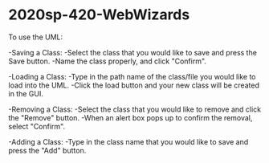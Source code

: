 # 2020sp-420-WebWizards

To use the UML:

  -Saving a Class:
      -Select the class that you would like to save and press the Save button.
      -Name the class properly, and click "Confirm".
      
  -Loading a Class:
      -Type in the path name of the class/file you would like to load into the UML.
      -Click the load button and your new class will be created in the GUI.
      
  -Removing a Class:
      -Select the class that you would like to remove and click the "Remove" button.
      -When an alert box pops up to confirm the removal, select "Confirm".
      
  -Adding a Class:
      -Type in the class name that you would like to save and press the "Add" button.
